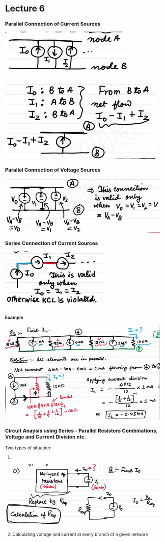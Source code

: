 # Lecture 6

### Parallel Connection of Current Sources

![](img_1.jpg)

![](img_2.jpg)

### Parallel Connection of Voltage Sources

![](img_3.jpg)

### Series Connection of Current Sources

![](img_4.jpg)

#### Example

![](img_5.jpg)

### Circuit Anaysis using Series - Parallel Resistors Combinations, Voltage and Current Division etc.

Two types of situation:

1)

![](img_6.jpg)

2) Calculating voltage and current at every branch of a given network


